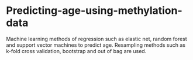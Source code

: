 # Predicting-age-using-methylation-data
Machine learning methods  of regression such as elastic net, random forest and support vector machines to predict age. Resampling methods such as k-fold cross validation, bootstrap and out of bag are used.
